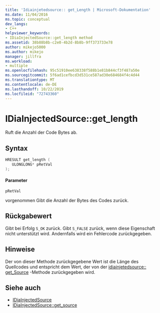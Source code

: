 ```yaml
---
title: 'Idiainjetedsource:: get_Length | Microsoft-Dokumentation'
ms.date: 11/04/2016
ms.topic: conceptual
dev_langs:
- C++
helpviewer_keywords:
- IDiaInjectedSource::get_length method
ms.assetid: 38b88b8b-c2e0-4b2d-8b8b-9ff373733e78
author: mikejo5000
ms.author: mikejo
manager: jillfra
ms.workload:
- multiple
ms.openlocfilehash: 95c51910ee638338f588b1e81b844cf3f487a50e
ms.sourcegitcommit: 5f6ad1cefbcd3d531ce587ad30e684684f4c4d44
ms.translationtype: MT
ms.contentlocale: de-DE
ms.lasthandoff: 10/22/2019
ms.locfileid: "72743360"
---
```

# <a name="idiainjectedsourceget_length"></a>IDiaInjectedSource::get_length
Ruft die Anzahl der Code Bytes ab.

## <a name="syntax"></a>Syntax

```C++
HRESULT get_length ( 
   ULONGLONG* pRetVal
);
```

#### <a name="parameters"></a>Parameter
 `pRetVal`

vorgenommen Gibt die Anzahl der Bytes des Codes zurück.

## <a name="return-value"></a>Rückgabewert
 Gibt bei Erfolg `S_OK` zurück. Gibt `S_FALSE` zurück, wenn diese Eigenschaft nicht unterstützt wird. Andernfalls wird ein Fehlercode zurückgegeben.

## <a name="remarks"></a>Hinweise
 Der von dieser Methode zurückgegebene Wert ist die Länge des Quellcodes und entspricht dem Wert, der von der [idiainjetedsource:: get_Source](../../debugger/debug-interface-access/idiainjectedsource-get-source.md) -Methode zurückgegeben wird.

## <a name="see-also"></a>Siehe auch
- [IDiaInjectedSource](../../debugger/debug-interface-access/idiainjectedsource.md)
- [IDiaInjectedSource::get_source](../../debugger/debug-interface-access/idiainjectedsource-get-source.md)
